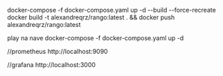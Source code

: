 docker-compose -f docker-compose.yaml up -d --build --force-recreate
docker build -t alexandreqrz/rango:latest . &&
docker push alexandreqrz/rango:latest

play na nave
docker-compose -f docker-compose.yaml up -d

//prometheus 
http://localhost:9090

//grafana
http://localhost:3000